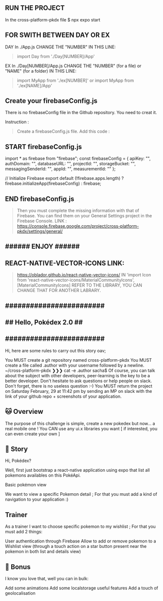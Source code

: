 ## RUN THE PROJECT ##

In the cross-platform-pkdx file
$ npx expo start

## FOR SWITH BETWEEN DAY OR EX ##

DAY
In ./App.js CHANGE THE "NUMBER" IN THIS LINE:
> import Day from './Day[NUMBER]/App'

EX
In ./Day[NUMBER]/App.js CHANGE THE "NUMBER" (for a file) or "NAME" (for a folder) IN THIS LINE:
> import MyApp from './ex[NUMBER]'
or
> import MyApp from './ex[NAME]/App'

## Create your firebaseConfig.js ##

There is no firebaseConfig file in the Github repository.
You need to creat it.

Instruction :
> Create a firebaseConfig.js file.
> Add this code :

## START firebaseConfig.js ##########
import * as firebase from "firebase";
const firebaseConfig = {
    apiKey: "",
    authDomain: "",
    databaseURL: "",
    projectId: "",
    storageBucket: "",
    messagingSenderId: "",
    appId: "",
    measurementId: ""
};

// Initialize Firebase
export default (!firebase.apps.length)
    ? firebase.initializeApp(firebaseConfig)
    : firebase;

## END firebaseConfig.js ##########

> Then you must complete the missing information with that of Firebase.
> You can find them on your General Settings project in the Firebase Console.
LINK : https://console.firebase.google.com/project/cross-platform-pkdx/settings/general/

## ###### ENJOY ###### ##


## REACT-NATIVE-VECTOR-ICONS LINK:
> https://oblador.github.io/react-native-vector-icons/
IN 'import Icon from 'react-native-vector-icons/MaterialCommunityIcons', [MaterialCommunityIcons] REFER TO THE LIBRARY,
YOU CAN CHANGE THAT FOR ANOTHER LABRARY.


## ######################## ##
## ## Hello, Pokédex 2.0 ## ##
## ######################## ##

Hi, here are some rules to carry out this story oav;

You MUST create a git repository named cross-platform-pkdx
You MUST create a file called .author with your username followed by a newline.
~/cross-platform-pkdx ❯❯❯ cat -e .author
sacha$
Of course, you can talk about the subject with other developers, peer-learning is the key to be a better developer. Don't hesitate to ask questions or help people on slack.
Don't forget, there is no useless question :-)
You MUST return the project on Saturday February, 29 at 11:42 pm by sending an MP on slack with the link of your github repo + screenshots of your application.


## 🐱 Overview

The purpose of this challenge is simple, create a new pokedex but now... a real mobile one ! You CAN use any ui.x libraries you want [ if interested, you can even create your own ]

## 🐨 Story

Hi, Pokédex?

Well, first just bootstrap a react-native application using expo that list all pokemons availables on this PokéApi.

Basic pokémon view

We want to view a specific Pokemon detail ; For that you must add a kind of navigation to your application :)

## Trainer

As a trainer I want to choose specific pokemon to my wishlist ; For that you must add 2 things:

User authentication through Firebase
Allow to add or remove pokemon to a Wishlist view (through a touch action on a star button present near the pokemon in both list and details view)

## 🦄 Bonus

I know you love that, well you can in bulk:

Add some animations
Add some localstorage useful features
Add a touch of geolocalisation